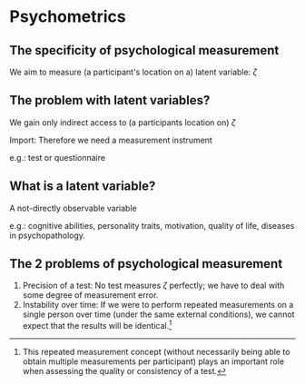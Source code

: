 # Psychometrics 

## The specificity of psychological measurement

We aim to measure (a participant's location on a) latent variable: $\zeta$

## The problem with latent variables?

We gain only indirect access to (a participants location on) $\zeta$

Import: Therefore we need a measurement instrument

e.g.: test or questionnaire

## What is a latent variable?

A not-directly observable variable

e.g.: cognitive abilities, personality traits, motivation, quality of life,
diseases in psychopathology.

## The 2 problems of psychological measurement 

1. Precision of a test: No test measures $\zeta$ perfectly; we have to deal
   with some degree of measurement error. 
2. Instability over time: If we were to perform repeated measurements on a
   single person over time (under the same external conditions), we cannot
   expect that the results will be identical.[^1]










[^1]: This repeated measurement concept (without necessarily being able to
  obtain multiple measurements per participant) plays an important role when
  assessing the quality or consistency of a test.



